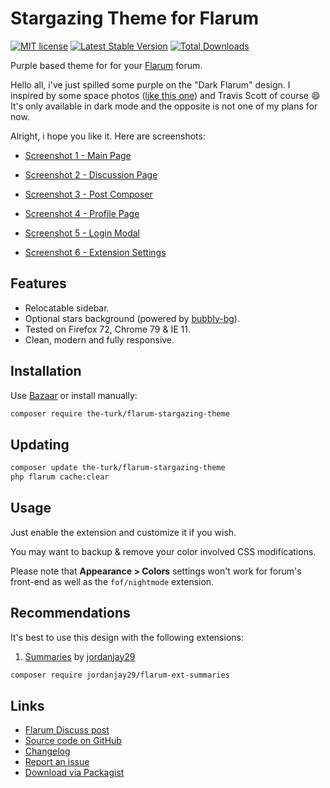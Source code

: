 # Stargazing Theme for Flarum

[![MIT license](https://img.shields.io/badge/license-MIT-blue.svg)](https://github.com/the-turk/flarum-stargazing-theme/blob/master/LICENSE) [![Latest Stable Version](https://img.shields.io/packagist/v/the-turk/flarum-stargazing-theme.svg)](https://packagist.org/packages/the-turk/flarum-stargazing-theme) [![Total Downloads](https://img.shields.io/packagist/dt/the-turk/flarum-stargazing-theme.svg)](https://packagist.org/packages/the-turk/flarum-stargazing-theme)

Purple based theme for for your [Flarum](https://github.com/flarum) forum.

Hello all, i've just spilled some purple on the "Dark Flarum" design. I inspired by some space photos ([like this one](https://i.ibb.co/CPzZKv7/8h-IYog1-purple-galaxy-wallpaper.jpg)) and Travis Scott of course 😄 It's only available in dark mode and the opposite is not one of my plans for now.

Alright, i hope you like it. Here are screenshots:

* [Screenshot 1 - Main Page](https://i.ibb.co/dM3MYJN/STARGAZING-1.png)

* [Screenshot 2 - Discussion Page](https://i.ibb.co/cCWTPC1/STARGAZING-2.png)

* [Screenshot 3 - Post Composer](https://i.ibb.co/Sw9NY47/STARGAZING-3.png)

* [Screenshot 4 - Profile Page](https://i.ibb.co/Lvz8wXW/STARGAZING-4.png)

* [Screenshot 5 - Login Modal](https://i.ibb.co/x1mJMfF/STARGAZING-5.png)

* [Screenshot 6 - Extension Settings](https://i.ibb.co/D1fzYSg/STARGAZING-ADMIN.png)

## Features

- Relocatable sidebar.
- Optional stars background (powered by [bubbly-bg](https://github.com/tipsy/bubbly-bg)).
- Tested on Firefox 72, Chrome 79 & IE 11.
- Clean, modern and fully responsive.

## Installation

Use [Bazaar](https://discuss.flarum.org/d/5151) or install manually:

```bash
composer require the-turk/flarum-stargazing-theme
```

## Updating

```bash
composer update the-turk/flarum-stargazing-theme
php flarum cache:clear
```

## Usage

Just enable the extension and customize it if you wish.

You may want to backup & remove your color involved CSS modifications.

Please note that **Appearance > Colors** settings won't work for forum's front-end as well as the `fof/nightmode` extension.

## Recommendations

It's best to use this design with the following extensions:

1. [Summaries](https://discuss.flarum.org/d/2151-summaries-showing-excerpts-on-discussions-page) by [jordanjay29](https://discuss.flarum.org/u/jordanjay29)

```bash
composer require jordanjay29/flarum-ext-summaries
```

## Links

- [Flarum Discuss post](https://discuss.flarum.org/d/22694-stargazing-theme)
- [Source code on GitHub](https://github.com/the-turk/flarum-stargazing-theme)
- [Changelog](https://github.com/the-turk/flarum-stargazing-theme/blob/master/CHANGELOG.md)
- [Report an issue](https://github.com/the-turk/flarum-stargazing-theme/issues)
- [Download via Packagist](https://packagist.org/packages/the-turk/flarum-stargazing-theme)
